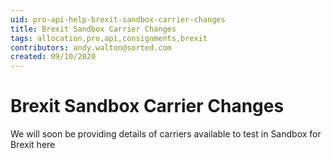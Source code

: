 ```yaml
---
uid: pro-api-help-brexit-sandbox-carrier-changes
title: Brexit Sandbox Carrier Changes
tags: allocation,pro,api,consignments,brexit
contributors: andy.walton@sorted.com
created: 09/10/2020
---
```

# Brexit Sandbox Carrier Changes

We will soon be providing details of carriers available to test in Sandbox for Brexit here